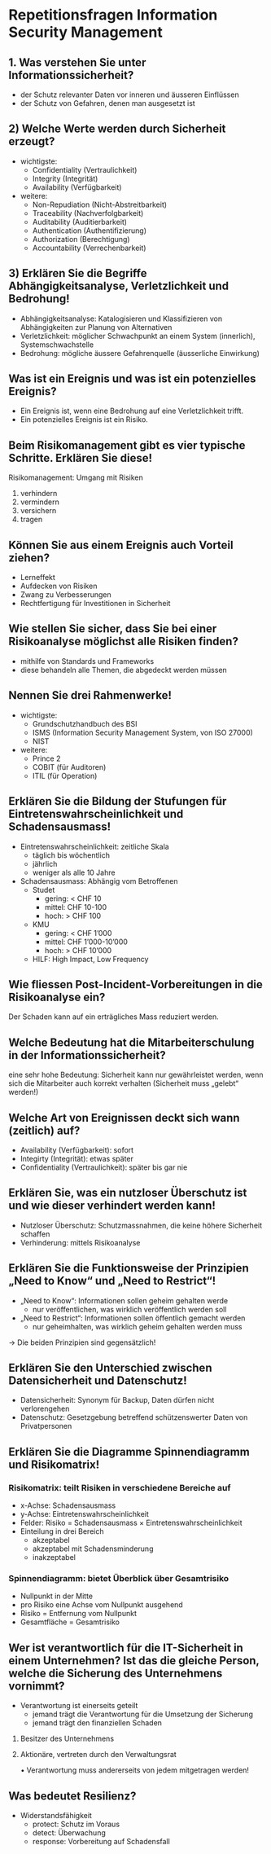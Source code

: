 # Repetitionsfragen Information Security Management

## 1. Was verstehen Sie unter Informationssicherheit?

* der Schutz relevanter Daten vor inneren und äusseren Einflüssen
* der Schutz von Gefahren, denen man ausgesetzt ist

## 2\) Welche Werte werden durch Sicherheit erzeugt?

* wichtigste:
  * Confidentiality \(Vertraulichkeit\)
  * Integrity \(Integrität\)
  * Availability \(Verfügbarkeit\)
* weitere:
  * Non-Repudiation \(Nicht-Abstreitbarkeit\)
  * Traceability \(Nachverfolgbarkeit\)
  * Auditability \(Auditierbarkeit\)
  * Authentication \(Authentifizierung\)
  * Authorization \(Berechtigung\)
  * Accountability \(Verrechenbarkeit\)

## 3\) Erklären Sie die Begriffe Abhängigkeitsanalyse, Verletzlichkeit und Bedrohung!

* Abhängigkeitsanalyse: Katalogisieren und Klassifizieren von Abhängigkeiten zur Planung von Alternativen
* Verletzlichkeit: möglicher Schwachpunkt an einem System \(innerlich\), Systemschwachstelle
* Bedrohung: mögliche äussere Gefahrenquelle \(äusserliche Einwirkung\)

## Was ist ein Ereignis und was ist ein potenzielles Ereignis?

* Ein Ereignis ist, wenn eine Bedrohung auf eine Verletzlichkeit trifft.
* Ein potenzielles Ereignis ist ein Risiko.

## Beim Risikomanagement gibt es vier typische Schritte. Erklären Sie diese!

Risikomanagement: Umgang mit Risiken

1. verhindern
2. vermindern
3. versichern
4. tragen

## Können Sie aus einem Ereignis auch Vorteil ziehen?

* Lerneffekt
* Aufdecken von Risiken
* Zwang zu Verbesserungen
* Rechtfertigung für Investitionen in Sicherheit

## Wie stellen Sie sicher, dass Sie bei einer Risikoanalyse möglichst alle Risiken finden?

* mithilfe von Standards und Frameworks
* diese behandeln alle Themen, die abgedeckt werden müssen

## Nennen Sie drei Rahmenwerke!

* wichtigste:
  * Grundschutzhandbuch des BSI
  * ISMS \(Information Security Management System, von ISO 27000\)
  * NIST
* weitere:
  * Prince 2
  * COBIT \(für Auditoren\)
  * ITIL \(für Operation\)

## Erklären Sie die Bildung der Stufungen für Eintretenswahrscheinlichkeit und Schadensausmass!

* Eintretenswahrscheinlichkeit: zeitliche Skala
  * täglich bis wöchentlich
  * jährlich
  * weniger als alle 10 Jahre
* Schadensausmass: Abhängig vom Betroffenen
  * Studet
    * gering: &lt; CHF 10
    * mittel: CHF 10-100
    * hoch: &gt; CHF 100
  * KMU
    * gering: &lt; CHF 1’000
    * mittel: CHF 1’000-10’000
    * hoch: &gt; CHF 10’000
  * HILF: High Impact, Low Frequency

## Wie fliessen Post-Incident-Vorbereitungen in die Risikoanalyse ein?

Der Schaden kann auf ein erträgliches Mass reduziert werden.

## Welche Bedeutung hat die Mitarbeiterschulung in der Informationssicherheit?

eine sehr hohe Bedeutung: Sicherheit kann nur gewährleistet werden, wenn sich die Mitarbeiter auch korrekt verhalten \(Sicherheit muss „gelebt“ werden!\)

## Welche Art von Ereignissen deckt sich wann \(zeitlich\) auf?

* Availability \(Verfügbarkeit\): sofort
* Integirty \(Integrität\): etwas später
* Confidentiality \(Vertraulichkeit\): später bis gar nie

## Erklären Sie, was ein nutzloser Überschutz ist und wie dieser verhindert werden kann!

* Nutzloser Überschutz: Schutzmassnahmen, die keine höhere Sicherheit schaffen
* Verhinderung: mittels Risikoanalyse

## Erklären Sie die Funktionsweise der Prinzipien „Need to Know“ und „Need to Restrict“!

* „Need to Know“: Informationen sollen geheim gehalten werde
  * nur veröffentlichen, was wirklich veröffentlich werden soll
* „Need to Restrict“: Informationen sollen öffentlich gemacht werden
  * nur geheimhalten, was wirklich geheim gehalten werden muss

→ Die beiden Prinzipien sind gegensätzlich!

## Erklären Sie den Unterschied zwischen Datensicherheit und Datenschutz!

* Datensicherheit: Synonym für Backup, Daten dürfen nicht verlorengehen
* Datenschutz: Gesetzgebung betreffend schützenswerter Daten von Privatpersonen

## Erklären Sie die Diagramme Spinnendiagramm und Risikomatrix!

### Risikomatrix: teilt Risiken in verschiedene Bereiche auf 

* x-Achse: Schadensausmass
* y-Achse: Eintretenswahrscheinlichkeit
* Felder: Risiko = Schadensausmass × Eintretenswahrscheinlichkeit
* Einteilung in drei Bereich
  * akzeptabel
  * akzeptabel mit Schadensminderung
  * inakzeptabel

### Spinnendiagramm:  bietet Überblick über Gesamtrisiko

* Nullpunkt in der Mitte
* pro Risiko eine Achse vom Nullpunkt ausgehend
* Risiko = Entfernung vom Nullpunkt
* Gesamtfläche = Gesamtrisiko

## Wer ist verantwortlich für die IT-Sicherheit in einem Unternehmen? Ist das die gleiche Person, welche die Sicherung des Unternehmens vornimmt?

* Verantwortung ist einerseits geteilt
  * jemand trägt die Verantwortung für die Umsetzung der Sicherung
  * jemand trägt den finanziellen Schaden

1. Besitzer des Unternehmens
2. Aktionäre, vertreten durch den Verwaltungsrat

   • Verantwortung muss andererseits von jedem mitgetragen werden!

## Was bedeutet Resilienz?

* Widerstandsfähigkeit 
  * protect: Schutz im Voraus
  * detect: Überwachung
  * response: Vorbereitung auf Schadensfall


